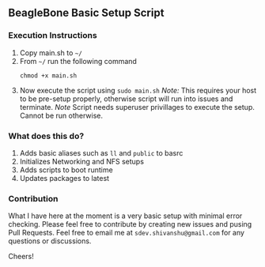 ## BeagleBone Basic Setup Script

### Execution Instructions
1. Copy main.sh to `~/`
1. From `~/` run the following command
    ```
    chmod +x main.sh
    ```
1. Now execute the script using `sudo main.sh`
*Note:* This requires your host to be pre-setup properly, otherwise script will run into issues and terminate.
*Note* Script needs superuser privillages to execute the setup. Cannot be run otherwise.

### What does this do?
1. Adds basic aliases such as `ll` and `public` to basrc
1. Initializes Networking and NFS setups
1. Adds scripts to boot runtime
1. Updates packages to latest

### Contribution
What I have here at the moment is a very basic setup with minimal error checking. Please feel free to contribute by creating new issues and pusing Pull Requests. Feel free to email me at `sdev.shivanshu@gmail.com` for any questions or discussions. 

Cheers!
